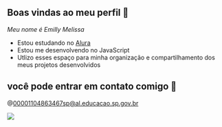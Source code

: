 ## Boas vindas ao meu perfil 👋

_Meu nome é Emilly Melissa_

- Estou estudando no [Alura](https://www.alura.com.br)
- Estou me desenvolvendo no JavaScript
- Utlizo esses espaço para minha organização e compartilhamento dos meus projetos desenvolvidos

## você pode entrar em contato comigo 📧

@00001104863467sp@al.educacao.sp.gov.br

![]((https://media.tenor.com/GZskxWx-48UAAAAi/cat-cat-meme.gif))
